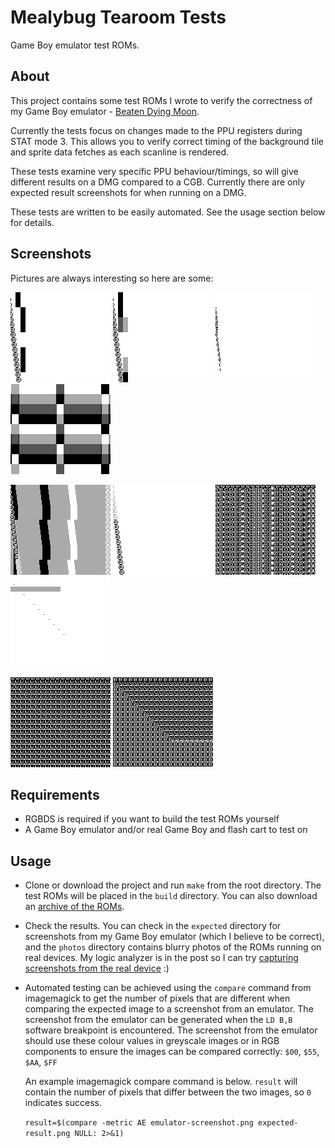# Mealybug Tearoom Tests

Game Boy emulator test ROMs.


## About

This project contains some test ROMs I wrote to verify the correctness of my Game Boy emulator - [Beaten Dying Moon](https://mattcurrie.com/bdm-demo/).

Currently the tests focus on changes made to the PPU registers during STAT mode 3. This allows you to verify correct timing of the background tile and sprite data fetches as each scanline is rendered.

These tests examine very specific PPU behaviour/timings, so will give different results on a DMG compared to a CGB. Currently there are only expected result screenshots for when running on a DMG.

These tests are written to be easily automated. See the usage section below for details.

## Screenshots

Pictures are always interesting so here are some:

![m3_lcdc_bg_map_change](/expected/DMG-blob/m3_lcdc_bg_map_change.png?raw=true "m3_lcdc_bg_map_change")
![m3_lcdc_tile_sel_change](/expected/DMG-blob/m3_lcdc_tile_sel_change.png?raw=true "m3_lcdc_tile_sel_change")
![m3_lcdc_obj_en_change](/expected/DMG-blob/m3_lcdc_obj_en_change.png?raw=true "m3_lcdc_obj_en_change")
![m3_bgp_change](/expected/DMG-blob/m3_bgp_change.png?raw=true "m3_bgp_change")

![m3_bgp_change_sprites](/expected/DMG-blob/m3_bgp_change_sprites.png?raw=true "m3_bgp_change_sprites")
![m3_obp0_change](/expected/DMG-blob/m3_obp0_change.png?raw=true "m3_obp0_change")
![m3_wx_4_change](/expected/DMG-blob/m3_wx_4_change.png?raw=true "m3_wx_4_change")
![m3_wx_4_change_sprites](/expected/DMG-blob/m3_wx_4_change_sprites.png?raw=true "m3_wx_4_change_sprites")

![m3_wx_5_change](/expected/DMG-blob/m3_wx_5_change.png?raw=true "m3_wx_5_change")
![m3_wx_6_change](/expected/DMG-blob/m3_wx_6_change.png?raw=true "m3_wx_6_change")

## Requirements

- RGBDS is required if you want to build the test ROMs yourself
- A Game Boy emulator and/or real Game Boy and flash cart to test on


## Usage

- Clone or download the project and run ```make``` from the root directory. The test ROMs will be placed in the ```build``` directory.  You can also download an [archive of the ROMs](mealybug-tearoom-tests.zip).
- Check the results. You can check in the ```expected``` directory for screenshots from my Game Boy emulator (which I believe to be correct), and the ```photos``` directory contains blurry photos of the ROMs running on real devices. My logic analyzer is in the post so I can try [capturing screenshots from the real device](https://github.com/svendahlstrand/game-boy-lcd-sniffing) :)
- Automated testing can be achieved using the ```compare``` command from imagemagick to get the number of pixels that are different when comparing the expected image to a screenshot from an emulator.  The screenshot from the emulator can be generated when the ```LD B,B``` software breakpoint is encountered. The screenshot from the emulator should use these colour values in greyscale images or in RGB components to ensure the images can be compared correctly: ```$00```, ```$55```, ```$AA```, ```$FF``` 

  An example imagemagick compare command is below. ```result``` will contain the number of pixels that differ between the two images, so ```0``` indicates success.

   ```result=$(compare -metric AE emulator-screenshot.png expected-result.png NULL: 2>&1)```
